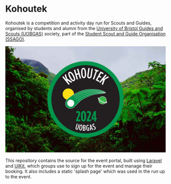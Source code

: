 # Kohoutek
Kohoutek is a competition and activity day run for Scouts and Guides, organised by students and alumni from the [University of Bristol Guides and Scouts (UOBGAS)](https://www.facebook.com/UoBGaS) society, part of the [Student Scout and Guide Organisation (SSAGO)](https://ssago.org).

![Kohoutek Online 2024](splash/html/static/og.jpg)

This repository contains the source for the event portal, built using [Laravel](https://laravel.com/) and [UIKit](https://github.com/uikit/uikit), which groups use to sign up for the event and manage their booking. It also includes a static 'splash page' which was used in the run up to the event.
